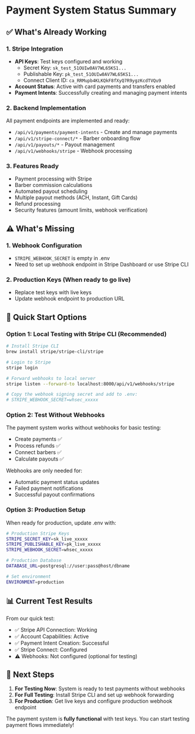 # Payment System Status Summary

## ✅ What's Already Working

### 1. **Stripe Integration**
- **API Keys**: Test keys configured and working
  - Secret Key: `sk_test_51OUIw0AV7WL65KS1...`
  - Publishable Key: `pk_test_51OUIw0AV7WL65KS1...`
  - Connect Client ID: `ca_RRMupb4KLKQkF8fXyQ7R9ygzKcdTVQu9`
- **Account Status**: Active with card payments and transfers enabled
- **Payment Intents**: Successfully creating and managing payment intents

### 2. **Backend Implementation**
All payment endpoints are implemented and ready:
- `/api/v1/payments/payment-intents` - Create and manage payments
- `/api/v1/stripe-connect/*` - Barber onboarding flow
- `/api/v1/payouts/*` - Payout management
- `/api/v1/webhooks/stripe` - Webhook processing

### 3. **Features Ready**
- Payment processing with Stripe
- Barber commission calculations
- Automated payout scheduling
- Multiple payout methods (ACH, Instant, Gift Cards)
- Refund processing
- Security features (amount limits, webhook verification)

## ⚠️ What's Missing

### 1. **Webhook Configuration**
- `STRIPE_WEBHOOK_SECRET` is empty in .env
- Need to set up webhook endpoint in Stripe Dashboard or use Stripe CLI

### 2. **Production Keys** (When ready to go live)
- Replace test keys with live keys
- Update webhook endpoint to production URL

## 🚀 Quick Start Options

### Option 1: Local Testing with Stripe CLI (Recommended)
```bash
# Install Stripe CLI
brew install stripe/stripe-cli/stripe

# Login to Stripe
stripe login

# Forward webhooks to local server
stripe listen --forward-to localhost:8000/api/v1/webhooks/stripe

# Copy the webhook signing secret and add to .env:
# STRIPE_WEBHOOK_SECRET=whsec_xxxxx
```

### Option 2: Test Without Webhooks
The payment system works without webhooks for basic testing:
- Create payments ✅
- Process refunds ✅
- Connect barbers ✅
- Calculate payouts ✅

Webhooks are only needed for:
- Automatic payment status updates
- Failed payment notifications
- Successful payout confirmations

### Option 3: Production Setup
When ready for production, update .env with:
```bash
# Production Stripe Keys
STRIPE_SECRET_KEY=sk_live_xxxxx
STRIPE_PUBLISHABLE_KEY=pk_live_xxxxx
STRIPE_WEBHOOK_SECRET=whsec_xxxxx

# Production Database
DATABASE_URL=postgresql://user:pass@host/dbname

# Set environment
ENVIRONMENT=production
```

## 📊 Current Test Results

From our quick test:
- ✅ Stripe API Connection: Working
- ✅ Account Capabilities: Active
- ✅ Payment Intent Creation: Successful
- ✅ Stripe Connect: Configured
- ⚠️ Webhooks: Not configured (optional for testing)

## 🎯 Next Steps

1. **For Testing Now**: System is ready to test payments without webhooks
2. **For Full Testing**: Install Stripe CLI and set up webhook forwarding
3. **For Production**: Get live keys and configure production webhook endpoint

The payment system is **fully functional** with test keys. You can start testing payment flows immediately!